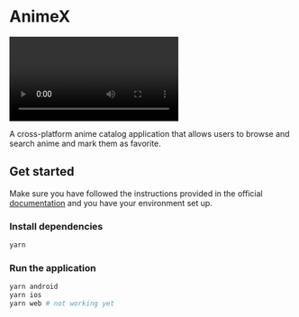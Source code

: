 # AnimeX

![demo](./demo.mov)

A cross-platform anime catalog application that allows users to browse and search anime and mark them as favorite.

## Get started

Make sure you have followed the instructions provided in the official [documentation](https://reactnative.dev/docs/environment-setup) and you have your environment set up.

### Install dependencies

```sh
yarn
```

### Run the application

```sh
yarn android
yarn ios
yarn web # not working yet
```

